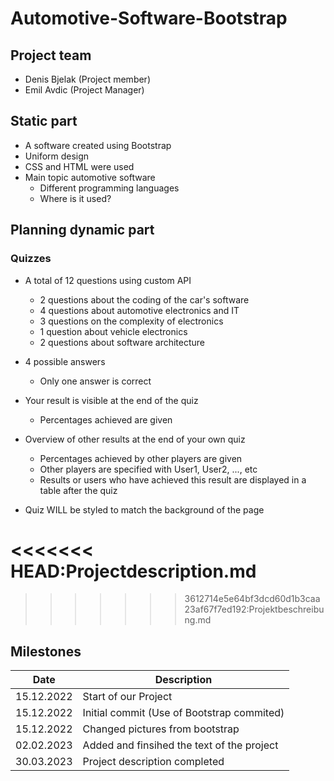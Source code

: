 # Automotive-Software-Bootstrap

## Project team
- Denis Bjelak (Project member)
- Emil Avdic (Project Manager)

## Static part
- A software created using Bootstrap
- Uniform design
- CSS and HTML were used
- Main topic automotive software
   - Different programming languages
   - Where is it used?

## Planning dynamic part

### Quizzes
- A total of 12 questions using custom API
    - 2 questions about the coding of the car's software
    - 4 questions about automotive electronics and IT
    - 3 questions on the complexity of electronics
    - 1 question about vehicle electronics
    - 2 questions about software architecture

- 4 possible answers
    - Only one answer is correct
- Your result is visible at the end of the quiz
    - Percentages achieved are given
- Overview of other results at the end of your own quiz
    - Percentages achieved by other players are given
    - Other players are specified with User1, User2, ..., etc
    - Results or users who have achieved this result are displayed in a table after the quiz
- Quiz WILL be styled to match the background of the page

###   ###

<<<<<<< HEAD:Projectdescription.md
=======

>>>>>>> 3612714e5e64bf3dcd60d1b3caa23af67f7ed192:Projektbeschreibung.md
## Milestones

| Date | Description |
|--| -----|
| 15.12.2022 | Start of our Project |
| 15.12.2022 | Initial commit (Use of Bootstrap commited) |
| 15.12.2022 | Changed pictures from bootstrap |
| 02.02.2023 | Added and finsihed the text of the project |
| 30.03.2023 | Project description completed |

